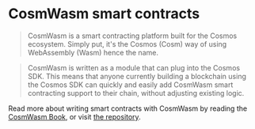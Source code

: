 <!--
order: 1
parent:
  order: 8
-->

# CosmWasm smart contracts

>CosmWasm is a smart contracting platform built for the Cosmos ecosystem. Simply put, it's the Cosmos (Cosm) way of using WebAssembly (Wasm) hence the name.

>CosmWasm is written as a module that can plug into the Cosmos SDK. This means that anyone currently building a blockchain using the Cosmos SDK can quickly and easily add CosmWasm smart contracting support to their chain, without adjusting existing logic.

Read more about writing smart contracts with CosmWasm by reading the [CosmWasm Book](https://book.cosmwasm.com/), or visit [the repository](https://github.com/CosmWasm/cosmwasm).
